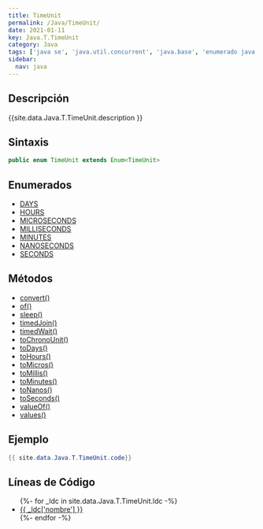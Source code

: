 ```yaml
---
title: TimeUnit
permalink: /Java/TimeUnit/
date: 2021-01-11
key: Java.T.TimeUnit
category: Java
tags: ['java se', 'java.util.concurrent', 'java.base', 'enumerado java', 'Java 1.5']
sidebar: 
  nav: java
---
```


## Descripción
{{site.data.Java.T.TimeUnit.description }}

## Sintaxis
~~~java
public enum TimeUnit extends Enum<TimeUnit>
~~~

## Enumerados
* [DAYS](/Java/TimeUnit/DAYS)
* [HOURS](/Java/TimeUnit/HOURS)
* [MICROSECONDS](/Java/TimeUnit/MICROSECONDS)
* [MILLISECONDS](/Java/TimeUnit/MILLISECONDS)
* [MINUTES](/Java/TimeUnit/MINUTES)
* [NANOSECONDS](/Java/TimeUnit/NANOSECONDS)
* [SECONDS](/Java/TimeUnit/SECONDS)

## Métodos
* [convert()](/Java/TimeUnit/convert)
* [of()](/Java/TimeUnit/of)
* [sleep()](/Java/TimeUnit/sleep)
* [timedJoin()](/Java/TimeUnit/timedJoin)
* [timedWait()](/Java/TimeUnit/timedWait)
* [toChronoUnit()](/Java/TimeUnit/toChronoUnit)
* [toDays()](/Java/TimeUnit/toDays)
* [toHours()](/Java/TimeUnit/toHours)
* [toMicros()](/Java/TimeUnit/toMicros)
* [toMillis()](/Java/TimeUnit/toMillis)
* [toMinutes()](/Java/TimeUnit/toMinutes)
* [toNanos()](/Java/TimeUnit/toNanos)
* [toSeconds()](/Java/TimeUnit/toSeconds)
* [valueOf()](/Java/TimeUnit/valueOf)
* [values()](/Java/TimeUnit/values)

## Ejemplo
~~~java
{{ site.data.Java.T.TimeUnit.code}}
~~~

## Líneas de Código
<ul>
{%- for _ldc in site.data.Java.T.TimeUnit.ldc -%}
   <li>
       <a href="{{_ldc['url'] }}">{{ _ldc['nombre'] }}</a>
   </li>
{%- endfor -%}
</ul>
